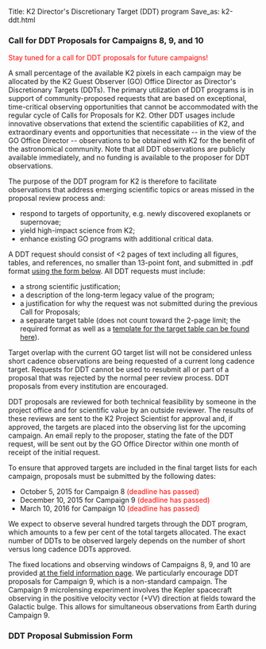 Title: K2 Director's Discretionary Target (DDT) program
Save_as: k2-ddt.html


### Call for DDT Proposals for Campaigns 8, 9, and 10

<font color=red> Stay tuned for a call for DDT proposals for future campaigns!  </font>

A small percentage of the available K2 pixels in each campaign may be allocated by the K2 Guest Observer (GO) Office Director as Director's Discretionary Targets (DDTs).  The primary utilization of DDT programs is in support of community-proposed requests that are based on exceptional, time-critical observing opportunities that cannot be accommodated with the regular cycle of Calls for Proposals for K2. Other DDT usages include innovative observations that extend the scientific capabilities of K2, and extraordinary events and opportunities that necessitate -- in the view of the GO Office Director -- observations to be obtained with K2 for the benefit of the astronomical community.  Note that all DDT observations are publicly available immediately, and no funding is available to the proposer for DDT observations. 

The purpose of the DDT program for K2 is therefore to facilitate observations that address emerging scientific topics or areas missed in the proposal review process and:

* respond to targets of opportunity, e.g. newly discovered exoplanets or supernovae;
* yield high-impact science from K2;
* enhance existing GO programs with additional critical data.

A DDT request should consist of <2 pages of text including all figures, tables, and references, no smaller than 13-point font, and submitted in .pdf format [using the form below](#submissionform).  All DDT requests must include:

* a strong scientific justification;
* a description of the long-term legacy value of the program;
* a justification for why the request was not submitted during the previous Call for Proposals;
* a separate target table (does not count toward the 2-page limit; the required format as well as a [template for the target table can be found here](http://keplerscience.arc.nasa.gov/K2/ProposalPreparationTargetTable.shtml)).

Target overlap with the current GO target list will not be considered unless short cadence observations are being requested of a current long cadence target. Requests for DDT cannot be used to resubmit all or part of a proposal that was rejected by the normal peer review process. DDT proposals from every institution are encouraged.

DDT proposals are reviewed for both technical feasibility by someone in the project office and for scientific value by an outside reviewer.  The results of these reviews are sent to the K2 Project Scientist for approval and, if approved, the targets are placed into the observing list for the upcoming campaign.  An email reply to the proposer, stating the fate of the DDT request, will be sent out by the GO Office Director within one month of receipt of the initial request.

To ensure that approved targets are included in the final target lists for each campaign, proposals must be submitted by the following dates:

* October 5, 2015 for Campaign 8 <font color=red> (deadline has passed)</font>
* December 10, 2015 for Campaign 9 <font color=red> (deadline has passed)</font>
* March 10, 2016 for Campaign 10 <font color=red> (deadline has passed)</font>
 
We expect to observe several hundred targets through the DDT program, which amounts to a few per cent of the total targets allocated. The exact number of DDTs to be observed largely depends on the number of short versus long cadence DDTs approved. 

The fixed locations and observing windows of Campaigns 8, 9, and 10 are provided [at the field information page](k2-fields.html).  We particularly encourage DDT proposals for Campaign 9, which is a non-standard campaign. The Campaign 9 microlensing experiment involves the Kepler spacecraft observing in the positive velocity vector (+VV) direction at fields toward the Galactic bulge. This allows for simultaneous observations from Earth during Campaign 9. 


 
### DDT Proposal Submission Form 
<a name="submissionform"></a>

<script type="text/javascript" src="http://form.jotform.us/jsform/52528572176158"></script>





